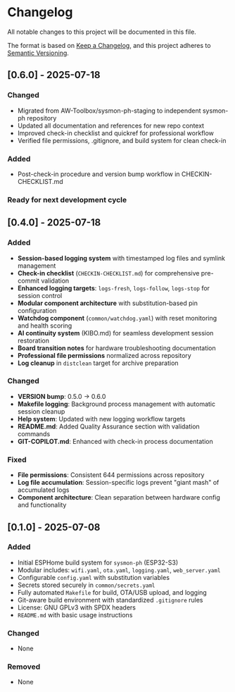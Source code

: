 # Changelog

All notable changes to this project will be documented in this file.

The format is based on [Keep a Changelog](https://keepachangelog.com/en/1.0.0/),
and this project adheres to [Semantic Versioning](https://semver.org/spec/v2.0.0.html).

## [0.6.0] - 2025-07-18
### Changed
- Migrated from AW-Toolbox/sysmon-ph-staging to independent sysmon-ph repository
- Updated all documentation and references for new repo context
- Improved check-in checklist and quickref for professional workflow
- Verified file permissions, .gitignore, and build system for clean check-in

### Added
- Post-check-in procedure and version bump workflow in CHECKIN-CHECKLIST.md

### Ready for next development cycle

## [0.4.0] - 2025-07-18
### Added
- **Session-based logging system** with timestamped log files and symlink management
- **Check-in checklist** (`CHECKIN-CHECKLIST.md`) for comprehensive pre-commit validation
- **Enhanced logging targets**: `logs-fresh`, `logs-follow`, `logs-stop` for session control
- **Modular component architecture** with substitution-based pin configuration
- **Watchdog component** (`common/watchdog.yaml`) with reset monitoring and health scoring
- **AI continuity system** (KIBO.md) for seamless development session restoration
- **Board transition notes** for hardware troubleshooting documentation
- **Professional file permissions** normalized across repository
- **Log cleanup** in `distclean` target for archive preparation

### Changed
- **VERSION bump**: 0.5.0 → 0.6.0
- **Makefile logging**: Background process management with automatic session cleanup
- **Help system**: Updated with new logging workflow targets
- **README.md**: Added Quality Assurance section with validation commands
- **GIT-COPILOT.md**: Enhanced with check-in process documentation

### Fixed
- **File permissions**: Consistent 644 permissions across repository
- **Log file accumulation**: Session-specific logs prevent "giant mash" of accumulated logs
- **Component architecture**: Clean separation between hardware config and functionality

## [0.1.0] - 2025-07-08
### Added
- Initial ESPHome build system for `sysmon-ph` (ESP32-S3)
- Modular includes: `wifi.yaml`, `ota.yaml`, `logging.yaml`, `web_server.yaml`
- Configurable `config.yaml` with substitution variables
- Secrets stored securely in `common/secrets.yaml`
- Fully automated `Makefile` for build, OTA/USB upload, and logging
- Git-aware build environment with standardized `.gitignore` rules
- License: GNU GPLv3 with SPDX headers
- `README.md` with basic usage instructions

### Changed
- None

### Removed
- None

